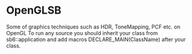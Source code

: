 # OpenGLSB

Some of graphics techniques such as HDR, ToneMapping, PCF etc. on OpenGL 
To run any source you should inherit your class from sb6::application and add macros DECLARE_MAIN(ClassName) after your class.
